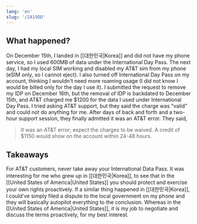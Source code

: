 ```yaml
---
lang: 'en'
slug: '/2A19DD'
---
```


## What happened?

On December 15th, I landed in [[대한민국|Korea]] and did not have my phone service, so I used 600MB of data under the International Day Pass.
The next day, I had my local SIM working and disabled my AT&T sim from my phone (eSIM only, so I cannot eject).
I also turned off International Day Pass on my account, thinking I wouldn't need more roaming usage (I did not know I would be billed only for the day I use it).
I submitted the request to remove my IDP on December 16th, but the removal of IDP is backdated to December 15th, and AT&T charged me $1200 for the data I used under International Day Pass.
I tried asking AT&T support, but they said the charge was "valid" and could not do anything for me.
After days of back and forth and a two-hour support session, they finally admitted it was an AT&T error. They said,

> It was an AT&T error; expect the charges to be waived. A credit of $1150 would show on the account within 24-48 hours.

## Takeaways

For AT&T customers, never take away your International Data Pass.
It was interesting for me who grew up in [[대한민국|Korea]], to see that in the [[United States of America|United States]] you should protect and exercise your own rights proactively.
If a similar thing happened in [[대한민국|Korea]], I could've simply filed a dispute to the local government on my phone and they will basically autopilot everything to the conclusion.
Whereas in the [[United States of America|United States]], it is my job to negotiate and discuss the terms proactively, for my best interest.
